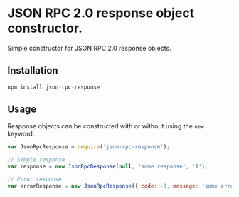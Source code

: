 # JSON RPC 2.0 response object constructor.

Simple constructor for JSON RPC 2.0 response objects.

## Installation

```js
npm install json-rpc-response
```

## Usage

Response objects can be constructed with or without using the `new` keyword.

```js
var JsonRpcResponse = require('json-rpc-response');

// Simple response
var response = new JsonRpcResponse(null, 'some response', '1');

// Error response
var errorResponse = new JsonRpcResponse({ code: -1, message: 'some error' }, null, '2');
```